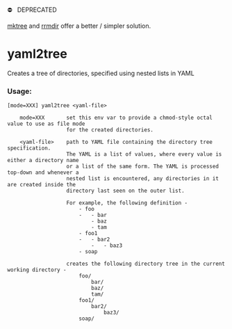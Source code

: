 ⛔️ &nbsp;&nbsp;DEPRECATED 

[mktree](https://github.com/prfxn/recipes/blob/main/shell/mktree.zsh) and [rrmdir](https://github.com/prfxn/recipes/blob/main/shell/rrmdir.zsh) offer a better / simpler solution.


# yaml2tree
Creates a tree of directories, specified using nested lists in YAML

### Usage: 

    [mode=XXX] yaml2tree <yaml-file>

        mode=XXX       set this env var to provide a chmod-style octal value to use as file mode
                       for the created directories.

        <yaml-file>    path to YAML file containing the directory tree specification.
                       The YAML is a list of values, where every value is either a directory name
                       or a list of the same form. The YAML is processed top-down and whenever a
                       nested list is encountered, any directories in it are created inside the 
                       directory last seen on the outer list.
    
                       For example, the following definition -
                           - foo
                           -   - bar
                               - baz
                               - tam
                           - foo1
                           -   - bar2
                               -   - baz3
                           - soap
    
                       creates the following directory tree in the current working directory -
                           foo/
                               bar/
                               baz/
                               tam/
                           foo1/
                               bar2/
                                   baz3/
                           soap/
